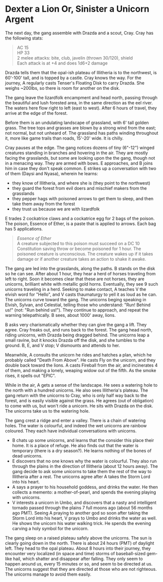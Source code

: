 # Dexter a Lion Or, Sinister a Unicorn Argent

The next day, the gang assemble with Drazda and a scout, Cray.
Cray has the following stats:
> AC 15  
> HP 33  
> 2 melee attacks: bite, club, javelin (thrown 30/120), shield  
> Each attack is at +4 and does 1d6+2 damage

Drazda tells them that the opal-ish plateau of Illitheria is to the northwest,
is 60'-100' tall,
and is topped by a castle.
Cray knows the way.
For the journey,
A regularly casts Tenser's Floating Disk to carry Drazda.
She weighs ~200lbs, so there is room for another on the disk.

The gang leave the lizardfolk encampment and head north,
passing through the beautiful and lush forested area,
in the same direction as the eel river.
The waters here flow right to left (east to west).
After 6 hours of travel,
they arrive at the edge of the forest.

Before them is an undulating landscape of grassland, with 6' tall golden grass.
The tree tops and grasses are blown by a strong wind from the east;
not normal, but not unheard of.
The grassland has paths winding throughout it, 
more like game trails than roads,
15'-20' wide.
It is chilly.

Cray pauses at the edge.
The gang notices dozens of tiny (6"-12") winged creatures standing in branches and hovering in the air.
They are mostly facing the grasslands, but some are looking upon the the gang,
though not in a menacing way.
They are armed with bows.
E approaches, and B joins him in case they don't speak common.
E strikes up a conversation with two of them (Daysi and Nyasa),
wherein he learns:
- they know of Illitheria, and where she is (they point to the northwest)
- they guard the forest from evil doers and mischief makers from the grasslands
- they pepper hags with poisoned arrows to get them to sleep, and then take them away from the forest
- they trust us because we are with lizardfolk

E trades 2 cockatrice claws and a cockatrice egg for 2 bags of the poison.
The poison, Essence of Ether, is a paste that is applied to arrows.
Each bag has 5 applications.
> _Essence of Ether_  
> A creature subjected to this poison must succeed on a DC 10 Constitution saving throw or become poisoned for 1 hour. 
> The poisoned creature is unconscious. 
> The creature wakes up if it takes damage or if another creature takes an action to shake it awake.

The gang are led into the grasslands, along the paths.
B stands on the disk so he can see.
After about 1 hour,
they hear a herd of horses traveling from left to right.
Soon it becomes clear that these are not horses, they are unicorns,
brilliant white with metallic gold horns.
Eventually, they see 9 such unicorns traveling in a herd.
Seeking to make contact, A teaches V the elvish word for "Hello",
and V casts thaumaturgy to yell it as loud as he can.
The unicorns curve toward the gang.
The unicorns beging speaking in Elvish, Sylvan, and Celestial,
telling those who understand: "Run! Behind us!" (not: "Run behind us!").
They continue to approach, and repeat the warning telepathically.
B sees, about 1000' away, lions.

B asks very charismatically whether they can give the gang a lift.
They agree.
Cray freaks out, and runs back to the forest.
The gang head north, riding unicorns, with Drazda being dragged behind.
The unicorns leap a small ravine, but it knocks Drazda off the disk, and she tumbles to the ground.
B, E, and V stop; V dismounts and attends to her.

Meanwhile, A consults the unicorn he rides and hatches a plan,
which he probably called "Death From Above".
He casts Fly on the unicorn, and they double back toward the lions.
A casts Fireball from the air, and incinerates 4 of them, and making a lonely, weaping widow out of the fifth.
As the smoke rises, it spells out "EPIC".

While in the air, A gets a sense of the landscape.
He sees a watering hole to the north with a hundred unicorns.
He also sees Illitheria's plateau.
The gang return with the unicorns to Cray, who is only half way back to the forest,
and is easily visible against the grass.
He agrees (out of obligation) to come with us, but won't ride a unicorn.
He sits with Drazda on the disk.
The unicorns take us to the watering hole.

The gang crest a ridge and enter a valley.
There is a chain of watering holes.
The water is colourful, and indeed the wet unicorns are rainbow coloured.
They each have individual conversations with unicorns.
- B chats up some unicorns, and learns that the consider this place their home.
It is a place of refuge.
He also finds out that the water is temporary (there is a dry season?).
He learns nothing of the bones of dead unicorns.
- E discovers that no one knows why the water is colourful.
They also run through the plains in the direction of Illitheria (about 12 hours away).
The gang decide to ask some unicorns to take them the rest of the way to Illitheria after a rest.
The unicorns agree after A takes the Storm Lord into his heart.
- A says a prayer to his household goddess, and drinks the water.
He then collects a memento: a mother-of-pearl, 
and spends the evening playing with unicorns.
- V interests a unicorn in Umbo, and discovers that a nasty and intelligent tornado passed through the plains
7 full moons ago (about 56 months ago PMT).
Seeing A praying to another god so soon after taking the Storm Lord into his heart,
V prays to Umbo and drinks the water as well.
He shows the unicorn his water walking trick.
He spends the evening carving a holy symbol for the unicorn.

The gang sleep on a raised plateau safely above the unicorns.
The sun is clearly going down in the north.
There is about 24 hours (PMT) of daylight left.
They head to the opal plateau.
About 8 hours into their journey,
they encounter very localized (in space and time) storms of baseball-sized gem-like hail,
which shatter and disappear after falling.
They only seem to happen around us, every 15 minutes or so,
and seem to be directed at us.
The unicorns suggest that they are directed at those who are not righteous.
The unicorns manage to avoid them easily.


